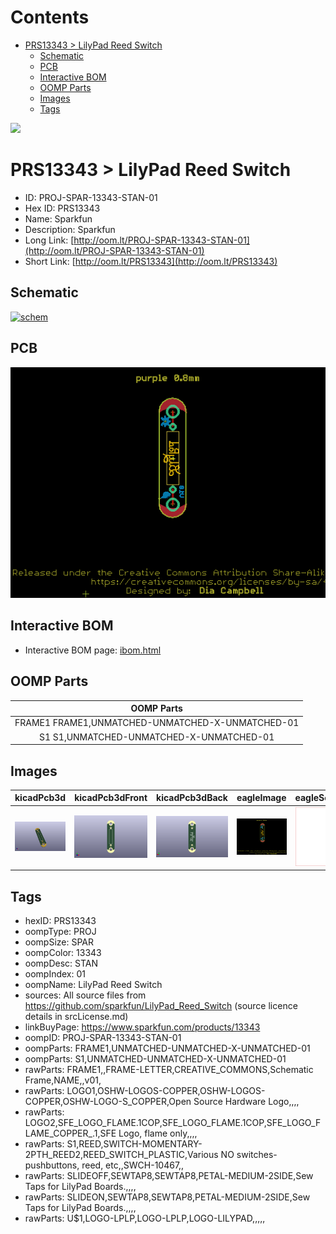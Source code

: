



Contents
========

* [PRS13343 > LilyPad Reed Switch](#prs13343--lilypad-reed-switch)
	* [Schematic](#schematic)
	* [PCB](#pcb)
	* [Interactive BOM](#interactive-bom)
	* [OOMP Parts](#oomp-parts)
	* [Images](#images)
	* [Tags](#tags)
  
![][im]
# PRS13343 > LilyPad Reed Switch

- ID: PROJ-SPAR-13343-STAN-01
- Hex ID: PRS13343
- Name: Sparkfun
- Description: Sparkfun
- Long Link: [http://oom.lt/PROJ-SPAR-13343-STAN-01](http://oom.lt/PROJ-SPAR-13343-STAN-01)
- Short Link: [http://oom.lt/PRS13343](http://oom.lt/PRS13343)

## Schematic
  
[![schem](eagleSchemImage.png)](eagleSchemImage.png)
## PCB
  
[![pcb](eagleImage.png)](eagleImage.png)
## Interactive BOM

- Interactive BOM page: [ibom.html](https://htmlpreview.github.io/?https://github.com/oomlout/oomlout_OOMP_projects/blob/main/PROJ-SPAR-13343-STAN-01/kicad/bom/ibom.html)

## OOMP Parts
  

|OOMP Parts|
| :---: |
|FRAME1 FRAME1,UNMATCHED-UNMATCHED-X-UNMATCHED-01|
|S1 S1,UNMATCHED-UNMATCHED-X-UNMATCHED-01|

## Images
  
  

|kicadPcb3d|kicadPcb3dFront|kicadPcb3dBack|eagleImage|eagleSchemImage|
| :---: | :---: | :---: | :---: | :---: |
|[![kicadPcb3d](kicadPcb3d_140.png)](kicadPcb3d.png)|[![kicadPcb3dFront](kicadPcb3dFront_140.png)](kicadPcb3dFront.png)|[![kicadPcb3dBack](kicadPcb3dBack_140.png)](kicadPcb3dBack.png)|[![eagleImage](eagleImage_140.png)](eagleImage.png)|[![eagleSchemImage](eagleSchemImage_140.png)](eagleSchemImage.png)|

## Tags

- hexID: PRS13343
- oompType: PROJ
- oompSize: SPAR
- oompColor: 13343
- oompDesc: STAN
- oompIndex: 01
- oompName: LilyPad Reed Switch
- sources: All source files from https://github.com/sparkfun/LilyPad_Reed_Switch (source licence details in srcLicense.md)
- linkBuyPage: https://www.sparkfun.com/products/13343
- oompID: PROJ-SPAR-13343-STAN-01
- oompParts: FRAME1,UNMATCHED-UNMATCHED-X-UNMATCHED-01
- oompParts: S1,UNMATCHED-UNMATCHED-X-UNMATCHED-01
- rawParts: FRAME1,,FRAME-LETTER,CREATIVE_COMMONS,Schematic Frame,NAME,,v01,
- rawParts: LOGO1,OSHW-LOGOS-COPPER,OSHW-LOGOS-COPPER,OSHW-LOGO-S_COPPER,Open Source Hardware Logo,,,,
- rawParts: LOGO2,SFE_LOGO_FLAME.1COP,SFE_LOGO_FLAME.1COP,SFE_LOGO_FLAME_COPPER_.1,SFE Logo, flame only,,,,
- rawParts: S1,REED,SWITCH-MOMENTARY-2PTH_REED2,REED_SWITCH_PLASTIC,Various NO switches- pushbuttons, reed, etc,,SWCH-10467,,
- rawParts: SLIDEOFF,SEWTAP8,SEWTAP8,PETAL-MEDIUM-2SIDE,Sew Taps for LilyPad Boards.,,,,
- rawParts: SLIDEON,SEWTAP8,SEWTAP8,PETAL-MEDIUM-2SIDE,Sew Taps for LilyPad Boards.,,,,
- rawParts: U$1,LOGO-LPLP,LOGO-LPLP,LOGO-LILYPAD,,,,,



[im]: kicadPcb3d_450.png
